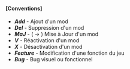 #### [Conventions]
- ***Add*** - Ajout d'un mod
- ***Del*** - Suppression d'un mod
- ***MaJ*** -  ( -> ) Mise à Jour d'un mod
- ***V*** - Réactivation d'un mod
- ***X*** - Désactivation d'un mod
- ***Feature*** - Modification d'une fonction du jeu
- ***Bug*** - Bug visuel ou fonctionnel